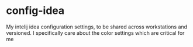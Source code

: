 config-idea
===========

My intelij idea configuration settings, to be shared across workstations and versioned. I specifically care about the color settings which are critical for me
